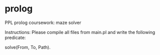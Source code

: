 # prolog
PPL prolog coursework: maze solver

Instructions:
Please compile all files from main.pl and write the following predicate: 

solve(From, To, Path).